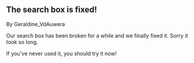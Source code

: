 ## The search box is fixed!

By Geraldine_VdAuwera

<p>Our search box has been broken for a while and we finally fixed it. Sorry it took so long.</p>

<p>If you've never used it, you should try it now!</p>

